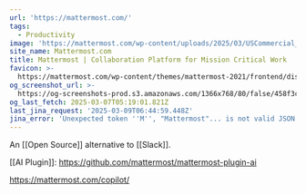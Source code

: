 ```yaml
---
url: 'https://mattermost.com/'
tags:
  - Productivity
image: 'https://mattermost.com/wp-content/uploads/2025/03/USCommercial_1200x628_V2.png'
site_name: Mattermost.com
title: Mattermost | Collaboration Platform for Mission Critical Work
favicon: >-
  https://mattermost.com/wp-content/themes/mattermost-2021/frontend/dist/img/favicon/v2/favicon-32x32.png
og_screenshot_url: >-
  https://og-screenshots-prod.s3.amazonaws.com/1366x768/80/false/458f3c54b00e63ea7395c90e36211f1cfd4a8a0b05a0fd86a7f073e9d3fb818b.jpeg
og_last_fetch: 2025-03-07T05:19:01.821Z
last_jina_request: '2025-03-09T06:44:59.448Z'
jina_error: 'Unexpected token ''M'', "Mattermost"... is not valid JSON'
---
```




An [[Open Source]] alternative to [[Slack]]. 

[[AI Plugin]]: https://github.com/mattermost/mattermost-plugin-ai

https://mattermost.com/copilot/

